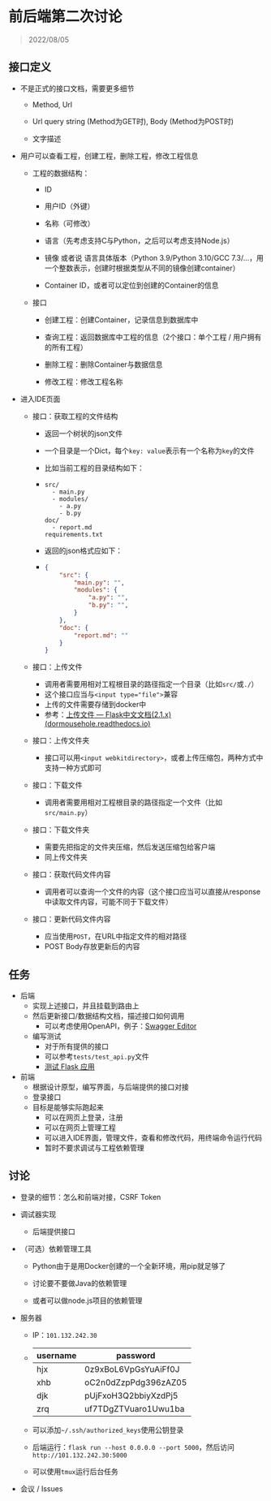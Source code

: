 # 前后端第二次讨论

> 2022/08/05

## 接口定义

- 不是正式的接口文档，需要更多细节
  
  - Method, Url
  
  - Url query string (Method为GET时), Body (Method为POST时)
  
  - 文字描述

- 用户可以查看工程，创建工程，删除工程，修改工程信息
  
  - 工程的数据结构：
    
    - ID
    
    - 用户ID（外键）
    
    - 名称（可修改）
    
    - 语言（先考虑支持C与Python，之后可以考虑支持Node.js）
    
    - 镜像 或者说 语言具体版本（Python 3.9/Python 3.10/GCC 7.3/...，用一个整数表示，创建时根据类型从不同的镜像创建container）
    
    - Container ID，或者可以定位到创建的Container的信息
  
  - 接口
    
    - 创建工程：创建Container，记录信息到数据库中
    
    - 查询工程：返回数据库中工程的信息（2个接口：单个工程 / 用户拥有的所有工程）
    
    - 删除工程：删除Container与数据信息
    
    - 修改工程：修改工程名称

- 进入IDE页面
  
  - 接口：获取工程的文件结构
    
    - 返回一个树状的json文件
    
    - 一个目录是一个Dict，每个`key: value`表示有一个名称为`key`的文件
    
    - 比如当前工程的目录结构如下：
    
    - ```
      src/
        - main.py
        - modules/
          - a.py
          - b.py
      doc/
        - report.md
      requirements.txt
      ```
    
    - 返回的json格式应如下：
    
    - ```json
      {
          "src": {
              "main.py": "",
              "modules": {
                  "a.py": "",
                  "b.py": "",
              }
          },
          "doc": {
              "report.md": ""
          }
      }
      ```
  
  - 接口：上传文件 
    
    - 调用者需要用相对工程根目录的路径指定一个目录（比如`src/`或`./`）
    - 这个接口应当与`<input type="file">`兼容
    - 上传的文件需要存储到docker中
    - 参考：[上传文件 — Flask中文文档(2.1.x) (dormousehole.readthedocs.io)](https://dormousehole.readthedocs.io/en/latest/patterns/fileuploads.html)
  
  - 接口：上传文件夹
    
    - 接口可以用`<input webkitdirectory>`，或者上传压缩包，两种方式中支持一种方式即可
  
  - 接口：下载文件
    
    - 调用者需要用相对工程根目录的路径指定一个文件（比如`src/main.py`）
  
  - 接口：下载文件夹
    
    - 需要先把指定的文件夹压缩，然后发送压缩包给客户端
    - 同上传文件夹
  
  - 接口：获取代码文件内容
    
    - 调用者可以查询一个文件的内容（这个接口应当可以直接从response中读取文件内容，可能不同于下载文件）
  
  - 接口：更新代码文件内容
    
    - 应当使用`POST`，在URL中指定文件的相对路径
    - POST Body存放更新后的内容

## 任务

- 后端
  - 实现上述接口，并且挂载到路由上
  - 然后更新接口/数据结构文档，描述接口如何调用
    - 可以考虑使用OpenAPI，例子：[Swagger Editor](https://editor.swagger.io/)
  - 编写测试
    - 对于所有提供的接口
    - 可以参考`tests/test_api.py`文件
    - [测试 Flask 应用](https://dormousehole.readthedocs.io/en/latest/testing.html)
- 前端
  - 根据设计原型，编写界面，与后端提供的接口对接
  - 登录接口
  - 目标是能够实际跑起来
    - 可以在网页上登录，注册
    - 可以在网页上管理工程
    - 可以进入IDE界面，管理文件，查看和修改代码，用终端命令运行代码
    - 暂时不要求调试与工程依赖管理

## 讨论

* 登录的细节：怎么和前端对接，CSRF Token

* 调试器实现
  
  * 后端提供接口

* （可选）依赖管理工具
  
  * Python由于是用Docker创建的一个全新环境，用pip就足够了
  
  * 讨论要不要做Java的依赖管理
  
  * 或者可以做node.js项目的依赖管理

* 服务器
  
  - IP：`101.132.242.30`
  * | username | password             |
    | -------- | -------------------- |
    | hjx      | 0z9xBoL6VpGsYuAiFf0J |
    | xhb      | oC2n0dZzpPdg396zAZ05 |
    | djk      | pUjFxoH3Q2bbiyXzdPj5 |
    | zrq      | uf7TDgZTVuaro1Uwu1ba |
  
  * 可以添加`~/.ssh/authorized_keys`使用公钥登录
  
  * 后端运行：`flask run --host 0.0.0.0 --port 5000`，然后访问`http://101.132.242.30:5000`
  
  * 可以使用`tmux`运行后台任务

* 会议 / Issues
